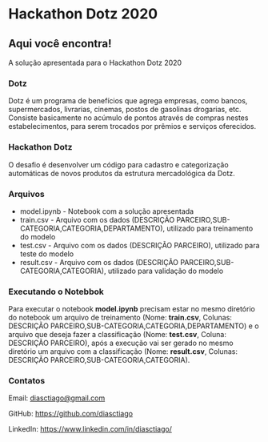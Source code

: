 # Hackathon Dotz 2020

## Aqui você encontra!

A solução apresentada para o Hackathon Dotz 2020

### Dotz

Dotz é um programa de benefícios que agrega empresas, como bancos, supermercados, livrarias, cinemas, postos de gasolinas drogarias, etc. Consiste basicamente no acúmulo de pontos através de compras nestes estabelecimentos, para serem trocados por prêmios e serviços oferecidos.

### Hackathon Dotz

O desafio é desenvolver um código para cadastro e categorização automáticas de novos produtos da estrutura mercadológica da Dotz.

### Arquivos

* model.ipynb - Notebook com a solução apresentada
* train.csv - Arquivo com os dados (DESCRIÇÃO PARCEIRO,SUB-CATEGORIA,CATEGORIA,DEPARTAMENTO), utilizado para treinamento do modelo
* test.csv - Arquivo com os dados (DESCRIÇÃO PARCEIRO), utilizado para teste do modelo
* result.csv - Arquivo com os dados (DESCRIÇÃO PARCEIRO,SUB-CATEGORIA,CATEGORIA), utilizado para validação do modelo

### Executando o Notebbok

Para executar o notebook **model.ipynb** precisam estar no mesmo diretório do notebook um arquivo de treinamento (Nome: **train.csv**, Colunas: DESCRIÇÃO PARCEIRO,SUB-CATEGORIA,CATEGORIA,DEPARTAMENTO) e o arquivo que deseja fazer a classificação (Nome: **test.csv**, Coluna: DESCRIÇÃO PARCEIRO), após a execução vai ser gerado no mesmo diretório um arquivo com a classificação (Nome: **result.csv**, Colunas: DESCRIÇÃO PARCEIRO,SUB-CATEGORIA,CATEGORIA).

### Contatos

Email: diasctiago@gmail.com

GitHub: https://github.com/diasctiago

LinkedIn: https://www.linkedin.com/in/diasctiago/
